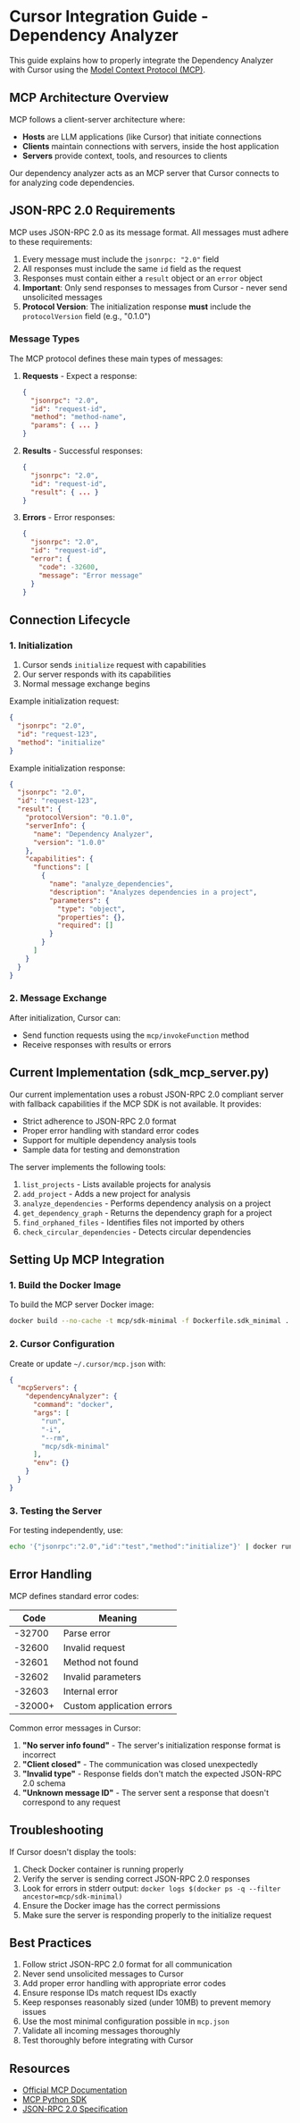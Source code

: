 # Cursor Integration Guide - Dependency Analyzer

This guide explains how to properly integrate the Dependency Analyzer with Cursor using the [Model Context Protocol (MCP)](https://modelcontextprotocol.io/).

## MCP Architecture Overview

MCP follows a client-server architecture where:
- **Hosts** are LLM applications (like Cursor) that initiate connections
- **Clients** maintain connections with servers, inside the host application
- **Servers** provide context, tools, and resources to clients

Our dependency analyzer acts as an MCP server that Cursor connects to for analyzing code dependencies.

## JSON-RPC 2.0 Requirements

MCP uses JSON-RPC 2.0 as its message format. All messages must adhere to these requirements:

1. Every message must include the `jsonrpc: "2.0"` field
2. All responses must include the same `id` field as the request
3. Responses must contain either a `result` object or an `error` object
4. **Important**: Only send responses to messages from Cursor - never send unsolicited messages
5. **Protocol Version**: The initialization response **must** include the `protocolVersion` field (e.g., "0.1.0")

### Message Types

The MCP protocol defines these main types of messages:

1. **Requests** - Expect a response:
   ```json
   {
     "jsonrpc": "2.0",
     "id": "request-id",
     "method": "method-name",
     "params": { ... }
   }
   ```

2. **Results** - Successful responses:
   ```json
   {
     "jsonrpc": "2.0",
     "id": "request-id",
     "result": { ... }
   }
   ```

3. **Errors** - Error responses:
   ```json
   {
     "jsonrpc": "2.0",
     "id": "request-id",
     "error": {
       "code": -32600,
       "message": "Error message"
     }
   }
   ```

## Connection Lifecycle

### 1. Initialization

1. Cursor sends `initialize` request with capabilities
2. Our server responds with its capabilities
3. Normal message exchange begins

Example initialization request:
```json
{
  "jsonrpc": "2.0",
  "id": "request-123",
  "method": "initialize"
}
```

Example initialization response:
```json
{
  "jsonrpc": "2.0",
  "id": "request-123",
  "result": {
    "protocolVersion": "0.1.0",
    "serverInfo": {
      "name": "Dependency Analyzer",
      "version": "1.0.0"
    },
    "capabilities": {
      "functions": [
        {
          "name": "analyze_dependencies",
          "description": "Analyzes dependencies in a project",
          "parameters": {
            "type": "object",
            "properties": {},
            "required": []
          }
        }
      ]
    }
  }
}
```

### 2. Message Exchange

After initialization, Cursor can:
- Send function requests using the `mcp/invokeFunction` method
- Receive responses with results or errors

## Current Implementation (sdk_mcp_server.py)

Our current implementation uses a robust JSON-RPC 2.0 compliant server with fallback capabilities if the MCP SDK is not available. It provides:

- Strict adherence to JSON-RPC 2.0 format
- Proper error handling with standard error codes
- Support for multiple dependency analysis tools
- Sample data for testing and demonstration

The server implements the following tools:
1. `list_projects` - Lists available projects for analysis
2. `add_project` - Adds a new project for analysis
3. `analyze_dependencies` - Performs dependency analysis on a project
4. `get_dependency_graph` - Returns the dependency graph for a project
5. `find_orphaned_files` - Identifies files not imported by others
6. `check_circular_dependencies` - Detects circular dependencies

## Setting Up MCP Integration

### 1. Build the Docker Image

To build the MCP server Docker image:

```bash
docker build --no-cache -t mcp/sdk-minimal -f Dockerfile.sdk_minimal .
```

### 2. Cursor Configuration

Create or update `~/.cursor/mcp.json` with:
```json
{
  "mcpServers": {
    "dependencyAnalyzer": {
      "command": "docker",
      "args": [
        "run",
        "-i",
        "--rm",
        "mcp/sdk-minimal"
      ],
      "env": {}
    }
  }
}
```

### 3. Testing the Server

For testing independently, use:

```bash
echo '{"jsonrpc":"2.0","id":"test","method":"initialize"}' | docker run -i --rm mcp/sdk-minimal
```

## Error Handling

MCP defines standard error codes:

| Code     | Meaning                    |
|----------|----------------------------|
| -32700   | Parse error                |
| -32600   | Invalid request            |
| -32601   | Method not found           |
| -32602   | Invalid parameters         |
| -32603   | Internal error             |
| -32000+  | Custom application errors  |

Common error messages in Cursor:
1. **"No server info found"** - The server's initialization response format is incorrect
2. **"Client closed"** - The communication was closed unexpectedly
3. **"Invalid type"** - Response fields don't match the expected JSON-RPC 2.0 schema
4. **"Unknown message ID"** - The server sent a response that doesn't correspond to any request

## Troubleshooting

If Cursor doesn't display the tools:

1. Check Docker container is running properly
2. Verify the server is sending correct JSON-RPC 2.0 responses
3. Look for errors in stderr output: `docker logs $(docker ps -q --filter ancestor=mcp/sdk-minimal)`
4. Ensure the Docker image has the correct permissions
5. Make sure the server is responding properly to the initialize request

## Best Practices

1. Follow strict JSON-RPC 2.0 format for all communication
2. Never send unsolicited messages to Cursor
3. Add proper error handling with appropriate error codes
4. Ensure response IDs match request IDs exactly
5. Keep responses reasonably sized (under 10MB) to prevent memory issues
6. Use the most minimal configuration possible in `mcp.json`
7. Validate all incoming messages thoroughly
8. Test thoroughly before integrating with Cursor

## Resources

- [Official MCP Documentation](https://modelcontextprotocol.io/docs/concepts/architecture)
- [MCP Python SDK](https://github.com/modelcontextprotocol/python-sdk)
- [JSON-RPC 2.0 Specification](https://www.jsonrpc.org/specification) 